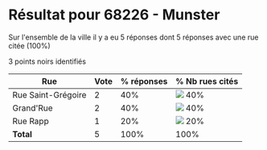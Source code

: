 # Résultat pour 68226 - Munster

Sur l'ensemble de la ville il y a eu 5 réponses dont 5 réponses avec une rue citée (100%)

3 points noirs identifiés

| Rue | Vote | % réponses | % Nb rues cités|
|-----|------|------------|----------------|
| Rue Saint-Grégoire | 2 | 40% | <img src="../../img/bar_40.gif" />&nbsp;40%|
| Grand'Rue | 2 | 40% | <img src="../../img/bar_40.gif" />&nbsp;40%|
| Rue Rapp | 1 | 20% | <img src="../../img/bar_20.gif" />&nbsp;20%|
| **Total** | 5 | 100% | 100%|
